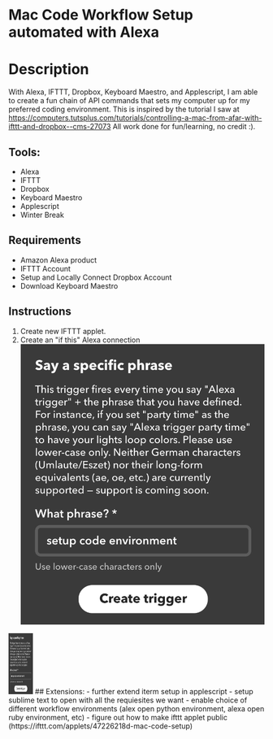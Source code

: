 # Mac Code Workflow Setup automated with Alexa


# Description
With Alexa, IFTTT, Dropbox, Keyboard Maestro, and Applescript, I am able to create a fun chain of API commands that sets  my computer up for my preferred coding environment.
This is inspired by the tutorial I saw at
https://computers.tutsplus.com/tutorials/controlling-a-mac-from-afar-with-ifttt-and-dropbox--cms-27073
All work done for fun/learning, no credit :). 

## Tools: 
- Alexa
- IFTTT
- Dropbox
- Keyboard Maestro
- Applescript
- Winter Break

## Requirements
- Amazon Alexa product
- IFTTT Account
- Setup and Locally Connect Dropbox Account
- Download Keyboard Maestro

## Instructions
1. Create new IFTTT applet. 
2. Create an "if this" Alexa connection
![ifttt alexa img](ifttt_alexa_screenshot.png)
<img src="ifttt_alexa_screenshot.png" height= "120" width="48">
## Extensions:
- further extend iterm setup in applescript
- setup sublime text to open with all the requiesites we want
- enable choice of different workflow environments (alex open python environment, alexa open ruby environment, etc)
- figure out how to make ifttt applet public (https://ifttt.com/applets/47226218d-mac-code-setup)